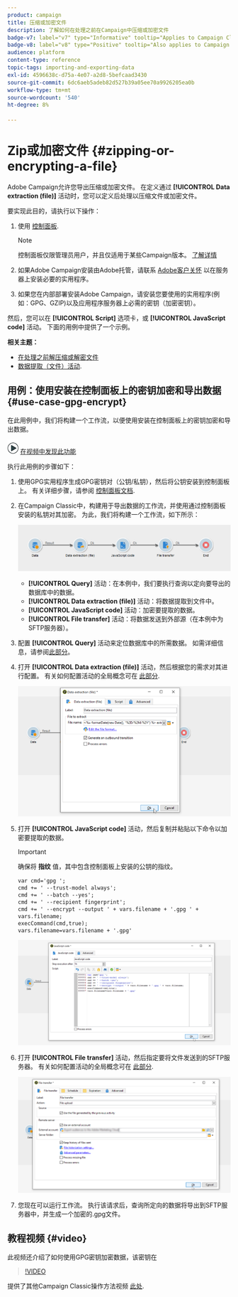 ```yaml
---
product: campaign
title: 压缩或加密文件
description: 了解如何在处理之前在Campaign中压缩或加密文件
badge-v7: label="v7" type="Informative" tooltip="Applies to Campaign Classic v7"
badge-v8: label="v8" type="Positive" tooltip="Also applies to Campaign v8"
audience: platform
content-type: reference
topic-tags: importing-and-exporting-data
exl-id: 4596638c-d75a-4e07-a2d8-5befcaad3430
source-git-commit: 6dc6aeb5adeb82d527b39a05ee70a9926205ea0b
workflow-type: tm+mt
source-wordcount: '540'
ht-degree: 8%

---
```


# Zip或加密文件 {#zipping-or-encrypting-a-file}



Adobe Campaign允许您导出压缩或加密文件。 在定义通过 **[!UICONTROL Data extraction (file)]** 活动时，您可以定义后处理以压缩文件或加密文件。

要实现此目的，请执行以下操作：

1. 使用 [控制面板](https://experienceleague.adobe.com/docs/control-panel/using/instances-settings/gpg-keys-management.html?lang=en#encrypting-data).

   >[!NOTE]
   >
   >控制面板仅限管理员用户，并且仅适用于某些Campaign版本。 [了解详情](https://experienceleague.adobe.com/docs/control-panel/using/discover-control-panel/key-features.html?lang=zh-Hans)

1. 如果Adobe Campaign安装由Adobe托管，请联系 [Adobe客户关怀](https://helpx.adobe.com/cn/enterprise/admin-guide.html/enterprise/using/support-for-experience-cloud.ug.html) 以在服务器上安装必要的实用程序。
1. 如果您在内部部署安装Adobe Campaign，请安装您要使用的实用程序(例如：GPG、GZIP)以及应用程序服务器上必需的密钥（加密密钥）。

然后，您可以在 **[!UICONTROL Script]** 选项卡，或 **[!UICONTROL JavaScript code]** 活动。 下面的用例中提供了一个示例。

**相关主题：**

* [在处理之前解压缩或解密文件](../../platform/using/unzip-decrypt.md)
* [数据提取（文件）活动](../../workflow/using/extraction--file-.md).

## 用例：使用安装在控制面板上的密钥加密和导出数据 {#use-case-gpg-encrypt}

在此用例中，我们将构建一个工作流，以便使用安装在控制面板上的密钥加密和导出数据。

![](assets/do-not-localize/how-to-video.png) [在视频中发现此功能](#video)

执行此用例的步骤如下：

1. 使用GPG实用程序生成GPG密钥对（公钥/私钥），然后将公钥安装到控制面板上。 有关详细步骤，请参阅 [控制面板文档](https://experienceleague.adobe.com/docs/control-panel/using/instances-settings/gpg-keys-management.html?lang=en#encrypting-data).

1. 在Campaign Classic中，构建用于导出数据的工作流，并使用通过控制面板安装的私钥对其加密。 为此，我们将构建一个工作流，如下所示：

   ![](assets/gpg-workflow-encrypt.png)

   * **[!UICONTROL Query]** 活动：在本例中，我们要执行查询以定向要导出的数据库中的数据。
   * **[!UICONTROL Data extraction (file)]** 活动：将数据提取到文件中。
   * **[!UICONTROL JavaScript code]** 活动：加密要提取的数据。
   * **[!UICONTROL File transfer]** 活动：将数据发送到外部源（在本例中为SFTP服务器）。

1. 配置 **[!UICONTROL Query]** 活动来定位数据库中的所需数据。 如需详细信息，请参阅[此部分](../../workflow/using/query.md)。

1. 打开 **[!UICONTROL Data extraction (file)]** 活动，然后根据您的需求对其进行配置。 有关如何配置活动的全局概念可在 [此部分](../../workflow/using/extraction--file-.md).

   ![](assets/gpg-data-extraction.png)

1. 打开 **[!UICONTROL JavaScript code]** 活动，然后复制并粘贴以下命令以加密要提取的数据。

   >[!IMPORTANT]
   >
   >确保将 **指纹** 值，其中包含控制面板上安装的公钥的指纹。

   ```
   var cmd='gpg ';
   cmd += ' --trust-model always';
   cmd += ' --batch --yes';
   cmd += ' --recipient fingerprint';
   cmd += ' --encrypt --output ' + vars.filename + '.gpg ' + vars.filename;
   execCommand(cmd,true);
   vars.filename=vars.filename + '.gpg'
   ```

   ![](assets/gpg-script.png)

1. 打开 **[!UICONTROL File transfer]** 活动，然后指定要将文件发送到的SFTP服务器。 有关如何配置活动的全局概念可在 [此部分](../../workflow/using/file-transfer.md).

   ![](assets/gpg-file-transfer.png)

1. 您现在可以运行工作流。 执行该请求后，查询所定向的数据将导出到SFTP服务器中，并生成一个加密的.gpg文件。

## 教程视频 {#video}

此视频还介绍了如何使用GPG密钥加密数据，该密钥在

>[!VIDEO](https://video.tv.adobe.com/v/36399?quality=12)

提供了其他Campaign Classic操作方法视频 [此处](https://experienceleague.adobe.com/docs/campaign-classic-learn/tutorials/overview.html?lang=zh-Hans).
